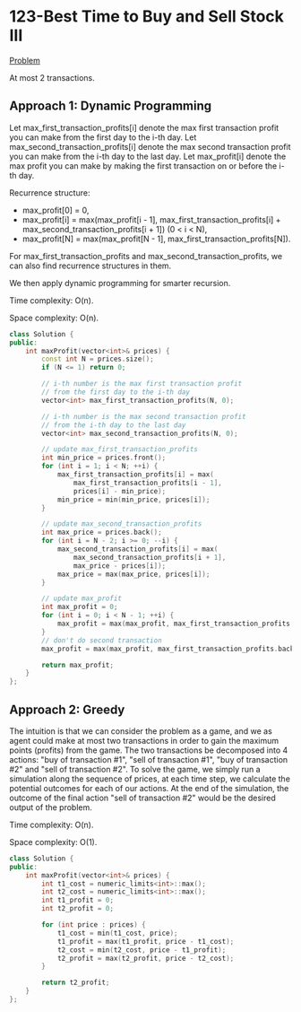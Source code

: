 # 123-Best Time to Buy and Sell Stock III

[Problem](https://leetcode.com/problems/best-time-to-buy-and-sell-stock-iii/)

At most 2 transactions.

## Approach 1: Dynamic Programming

Let max_first_transaction_profits[i] denote the max first transaction profit you can make from the first day to the i-th day. Let max_second_transaction_profits[i] denote the max second transaction profit you can make from the i-th day to the last day. Let max_profit[i] denote the max profit you can make by making the first transaction on or before the i-th day.

Recurrence structure:

* max_profit[0] = 0,
* max_profit[i] = max(max_profit[i - 1], max_first_transaction_profits[i] + max_second_transaction_profits[i + 1]) (0 < i < N),
* max_profit[N] = max(max_profit[N - 1], max_first_transaction_profits[N]).

For max_first_transaction_profits and max_second_transaction_profits, we can also find recurrence structures in them.

We then apply dynamic programming for smarter recursion.

Time complexity: O(n).

Space complexity: O(n).

```c++
class Solution {
public:
    int maxProfit(vector<int>& prices) {
        const int N = prices.size();
        if (N <= 1) return 0;

        // i-th number is the max first transaction profit
        // from the first day to the i-th day
        vector<int> max_first_transaction_profits(N, 0);

        // i-th number is the max second transaction profit
        // from the i-th day to the last day
        vector<int> max_second_transaction_profits(N, 0);

        // update max_first_transaction_profits
        int min_price = prices.front();
        for (int i = 1; i < N; ++i) {
            max_first_transaction_profits[i] = max(
                max_first_transaction_profits[i - 1],
                prices[i] - min_price);
            min_price = min(min_price, prices[i]);
        }

        // update max_second_transaction_profits
        int max_price = prices.back();
        for (int i = N - 2; i >= 0; --i) {
            max_second_transaction_profits[i] = max(
                max_second_transaction_profits[i + 1],
                max_price - prices[i]);
            max_price = max(max_price, prices[i]);
        }

        // update max_profit
        int max_profit = 0;
        for (int i = 0; i < N - 1; ++i) {
            max_profit = max(max_profit, max_first_transaction_profits[i] + max_second_transaction_profits[i + 1]);
        }
        // don't do second transaction
        max_profit = max(max_profit, max_first_transaction_profits.back());

        return max_profit;
    }
};
```

## Approach 2: Greedy

The intuition is that we can consider the problem as a game, and we as agent could make at most two transactions in order to gain the maximum points (profits) from the game. The two transactions be decomposed into 4 actions: "buy of transaction #1", "sell of transaction #1", "buy of transaction #2" and "sell of transaction #2". To solve the game, we simply run a simulation along the sequence of prices, at each time step, we calculate the potential outcomes for each of our actions. At the end of the simulation, the outcome of the final action "sell of transaction #2" would be the desired output of the problem.

Time complexity: O(n).

Space complexity: O(1).

```c++
class Solution {
public:
    int maxProfit(vector<int>& prices) {
        int t1_cost = numeric_limits<int>::max();
        int t2_cost = numeric_limits<int>::max();
        int t1_profit = 0;
        int t2_profit = 0;

        for (int price : prices) {
            t1_cost = min(t1_cost, price);
            t1_profit = max(t1_profit, price - t1_cost);
            t2_cost = min(t2_cost, price - t1_profit);
            t2_profit = max(t2_profit, price - t2_cost);
        }

        return t2_profit;
    }
};
```
